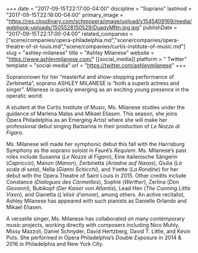 +++
date = "2017-09-15T22:17:00-04:00"
discipline = "Soprano"
lastmod = "2017-09-15T22:18:00-04:00"
primary_image = "https://res.cloudinary.com/schmopera/image/upload/v1545409169/media/webhook-uploads/1505528150529/DuaqvMNn.jpg.jpg"
publishDate = "2017-09-15T22:17:00-04:00"
related_companies = ["scene/companies/opera-philadelphia.md","scene/companies/opera-theatre-of-st-louis.md","scene/companies/curtis-institute-of-music.md"]
slug = "ashley-milanese"
title = "Ashley Milanese"
website = "https://www.ashleymilanese.com/"
[[social_media]]
platform = " Twitter"
template = "social-media"
url = "https://twitter.com/ashleymilanese"
+++

Sopranonown for her “masterful and show-stopping performance of Zerbinetta”, soprano ASHLEY MILANESE is “both a superb actress and singer”. Milanese is quickly emerging as an exciting young presence in the operatic world.  

A student at the Curtis Institute of Music, Ms. Milanese studies under the guidance of Marlena Malas and Mikael Eliasen. This season, she joins Opera Philadelphia as an Emerging Artist where she will make her professional debut singing Barbarina in their production of *Le Nozze di Figaro*.   

Ms. Milanese will made her symphonic debut this fall with the Harrisburg Symphony as the soprano soloist in Fauré’s *Requiem*.   Ms. Milanese’s past roles include Susanna (*Le Nozze di Figaro*), Eine italienische Sängerin (*Capriccio*), Manon (*Manon*), Zerbinetta (*Ariadne auf Naxos*), Giulia (*La scala di seta*), Nella (*Gianni Schicchi*), and Yvette (*La Rondine*) for her debut with the Opera Theatre of Saint Louis in 2015. Other credits include Constance (*Dialogues des Carmelites*), Sophie (*Werther*), Zerlina (*Don Giovanni*), Bubikopf (*Der Kaiser von Atlantis*), Lead Hen (*The Cunning Little Vixen*), and Gianetta (*L’elisir d’amore*), among others. An active recitalist, Ashley Milanese has appeared with such pianists as Danielle Orlando and Mikael Eliasen.   

A versatile singer, Ms. Milanese has collaborated on many contemporary music projects, working directly with composers including Nico Muhly, Missy Mazzoli, Daniel Schnyder, David Hertzberg, David T. Little, and Kevin Puts. She performed in Opera Philadelphia’s *Double Exposure* in 2014 & 2016 in Philadelphia and New York City.  
